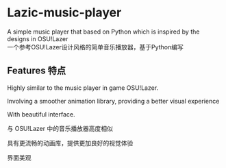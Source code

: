 # Lazic-music-player
A simple music player that based on Python which is inspired by the designs in OSU!Lazer<br>
一个参考OSU!Lazer设计风格的简单音乐播放器，基于Python编写

## Features 特点
Highly similar to the music player in game OSU!Lazer.

Involving a smoother animation library, providing a better visual experience

With beautiful interface.


与 OSU!Lazer 中的音乐播放器高度相似

具有更流畅的动画库，提供更加良好的视觉体验

界面美观
